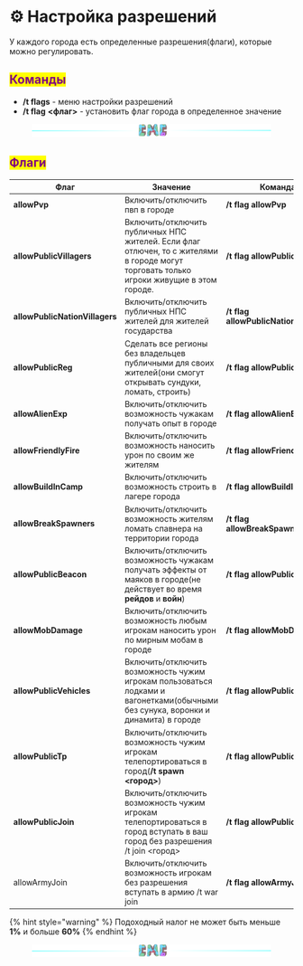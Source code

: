 # ⚙️ Настройка разрешений

У каждого города есть определенные разрешения(флаги), которые можно регулировать.

## <mark style="color:purple;">Команды</mark>

* **/t flags** - меню настройки разрешений
* **/t flag** **<флаг>** - установить флаг города в определенное значение

<figure><img src="../.gitbook/assets/gitlab_hr7.svg" alt=""><figcaption></figcaption></figure>

## <mark style="color:purple;">Флаги</mark>

| Флаг                           | Значение                                                                                                                                 | Команда                                |
| ------------------------------ | ---------------------------------------------------------------------------------------------------------------------------------------- | -------------------------------------- |
| **allowPvp**                   | Включить/отключить пвп в городе                                                                                                          | **/t flag allowPvp**                   |
| **allowPublicVillagers**       | Включить/отключить публичных НПС жителей. Если флаг отлючен, то с жителями в городе могут торговать только игроки живущие в этом городе. | **/t flag allowPublicVillagers**       |
| **allowPublicNationVillagers** | Включить/отключить публичных НПС жителей для  жителей государства                                                                        | **/t flag allowPublicNationVillagers** |
| **allowPublicReg**             | Сделать все регионы без владельцев публичными для своих жителей(они смогут открывать сундуки, ломать, строить)                           | **/t flag allowPublicReg**             |
| **allowAlienExp**              | Включить/отключить возможность чужакам получать опыт в городе                                                                            | **/t flag allowAlienExp**              |
| **allowFriendlyFire**          | Включить/отключить возможность наносить урон по своим же жителям                                                                         | **/t flag allowFriendlyFire**          |
| **allowBuildInCamp**           | Включить/отключить возможность строить в лагере города                                                                                   | **/t flag allowBuildInCamp**           |
| **allowBreakSpawners**         | Включить/отключить возможность жителям ломать спавнера на территории города                                                              | **/t flag allowBreakSpawners**         |
| **allowPublicBeacon**          | Включить/отключить возможность чужакам получать эффекты от маяков в городе(не действует во время **рейдов** и **войн**)                  | **/t flag allowPublicBeacon**          |
| **allowMobDamage**             | Включить/отключить возможность любым  игрокам наносить урон по мирным мобам в городе                                                     | **/t flag allowMobDamage**             |
| **allowPublicVehicles**        | Включить/отключить возможность чужим игрокам пользоваться лодками и вагонетками(обычными без сунука, воронки и динамита) в городе        | **/t flag allowPublicVehicles**        |
| **allowPublicTp**              | Включить/отключить возможность чужим игрокам телепортироваться в город(**/t spawn <город>**)                                             | **/t flag allowPublicTp**              |
| **allowPublicJoin**            | Включить/отключить возможность чужим игрокам телепортироваться в город вступать в ваш город без разрешения /t join <город>               | **/t flag allowPublicJoin**            |
| allowArmyJoin                  | Включить/отключить возможность игрокам без разрешения вступать в армию /t war join                                                       | **/t flag allowArmyJoin**              |

{% hint style="warning" %}
Подоходный налог не может быть меньше **1%** и больше **60%**
{% endhint %}

<figure><img src="../.gitbook/assets/gitlab_hr7.svg" alt=""><figcaption></figcaption></figure>
